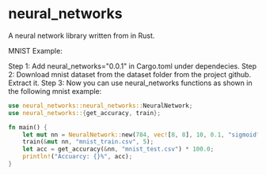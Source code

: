 # neural_networks
A neural network library written from in Rust.

MNIST Example:

Step 1: Add neural_networks="0.0.1" in Cargo.toml under dependecies.
Step 2: Download mnist dataset from the dataset folder from the project github. Extract it.
Step 3: Now you can use neural_networks functions as shown in the following mnist example:

```rust
use neural_networks::neural_networks::NeuralNetwork;
use neural_networks::{get_accuracy, train};

fn main() {
    let mut nn = NeuralNetwork::new(784, vec![8, 8], 10, 0.1, "sigmoid");
    train(&mut nn, "mnist_train.csv", 5);
    let acc = get_accuracy(&nn, "mnist_test.csv") * 100.0;
    println!("Accuarcy: {}%", acc);
}
```
